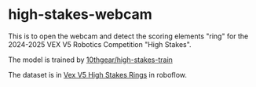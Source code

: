 ﻿# high-stakes-webcam

This is to open the webcam and detect the scoring elements "ring" for the 2024-2025 VEX V5 Robotics Competition "High Stakes".

The model is trained by [10thgear/high-stakes-train](https://github.com/yetsun/high-stakes-train)

The dataset is in [Vex V5 High Stakes Rings](https://universe.roboflow.com/robot-ffjgn/vex-v5-high-stakes-rings) in roboflow.  
